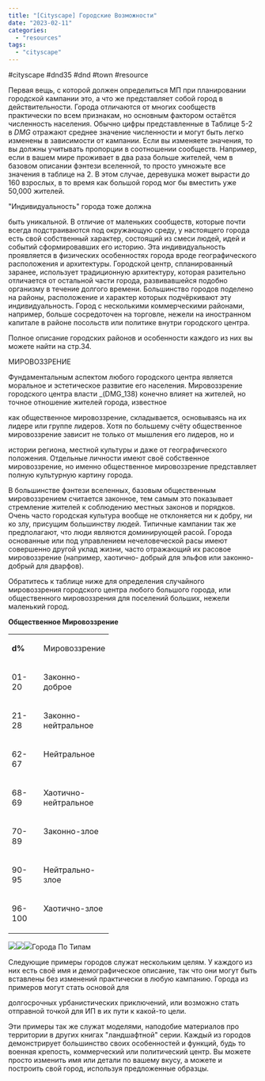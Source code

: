 ```yaml
---
title: "[Cityscape] Городские Возможности"
date: "2023-02-11"
categories: 
  - "resources"
tags: 
  - "cityscape"
---
```


#cityscape #dnd35 #dnd #town #resource

Первая вещь, с которой должен определиться МП при планировании городской кампании это, а что же представляет собой город в действительности. Города отличаются от многих сообществ практически по всем признакам, но основным фактором остаётся численность населения. Обычно цифры представленные в Таблице 5-2 в _DMG_ отражают среднее значение численности и могут быть легко изменены в зависимости от кампании. Если вы изменяете значения, то вы должны учитывать пропорции в соотношении сообществ. Например, если в вашем мире проживает в два раза больше жителей, чем в базовом описании фэнтези вселенной, то просто умножьте все значения в таблице на 2. В этом случае, деревушка может вырасти до 160 взрослых, в то время как большой город мог бы вместить уже 50,000 жителей.

"Индивидуальность" города тоже должна

быть уникальной. В отличие от маленьких сообществ, которые почти всегда подстраиваются под окружающую среду, у настоящего города есть свой собственный характер, состоящий из смеси людей, идей и событий сформировавших его историю. Эта индивидуальность проявляется в физических особенностях города вроде географического расположения и архитектуры. Городской центр, спланированный заранее, использует традиционную архитектуру, которая разительно отличается от остальной части города, развивавшейся подобно организму в течение долгого времени. Большинство городов поделено на районы, расположение и характер которых подчёркивают эту индивидуальность. Город с несколькими коммерческими районами, например, больше сосредоточен на торговле, нежели на иностранном капитале в районе посольств или политике внутри городского центра.

Полное описание городских районов и особенности каждого из них вы можете найти на стр.34.

МИРОВОЗЗРЕНИЕ

Фундаментальным аспектом любого городского центра является моральное и эстетическое развитие его населения. Мировоззрение городского центра власти _(DMG_138) конечно влияет на жителей, но точное отношение жителей города, известное

как общественное мировоззрение, складывается, основываясь на их лидере или группе лидеров. Хотя по большему счёту общественное мировоззрение зависит не только от мышления его лидеров, но и

истории региона, местной культуры и даже от географического положения. Отдельные личности имеют своё собственное мировоззрение, но именно общественное мировоззрение представляет полную культурную картину города.

В большинстве фэнтези вселенных, базовым общественным мировоззрением считается законное, тем самым это показывает стремление жителей к соблюдению местных законов и порядков. Очень часто городская культура вообще не отклоняется ни к добру, ни ко злу, присущим большинству людей. Типичные кампании так же предполагают, что люди являются доминирующей расой. Города основанные или под управлением нечеловеческой расы имеют совершенно другой уклад жизни, часто отражающий их расовое мировоззрение (например, хаотично- добрый для эльфов или законно-добрый для дварфов).

Обратитесь к таблице ниже для определения случайного мировоззрения городского центра любого большого города, или общественного мировоззрения для поселений больших, нежели маленький город.

**Общественное Мировоззрение**

<table style="border-collapse:collapse" border="0"><colgroup><col style="width:64px"><col style="width:133px"></colgroup><tbody valign="top"><tr style="height: 17px"><td style="padding-left: 7px; padding-right: 7px"><p><strong>d%</strong></p></td><td style="padding-left: 7px; padding-right: 7px"><p>Мировоззрение</p></td></tr><tr style="height: 17px"><td style="padding-left: 7px; padding-right: 7px"><p>01-20</p></td><td style="padding-left: 7px; padding-right: 7px"><p>Законно-доброе</p></td></tr><tr style="height: 17px"><td style="padding-left: 7px; padding-right: 7px"><p>21-28</p></td><td style="padding-left: 7px; padding-right: 7px"><p>Законно-нейтральное</p></td></tr><tr style="height: 17px"><td style="padding-left: 7px; padding-right: 7px"><p>62-67</p></td><td style="padding-left: 7px; padding-right: 7px"><p>Нейтральное</p></td></tr><tr style="height: 17px"><td style="padding-left: 7px; padding-right: 7px"><p>68-69</p></td><td style="padding-left: 7px; padding-right: 7px"><p>Хаотично-нейтральное</p></td></tr><tr style="height: 17px"><td style="padding-left: 7px; padding-right: 7px"><p>70-89</p></td><td style="padding-left: 7px; padding-right: 7px"><p>Законно-злое</p></td></tr><tr style="height: 17px"><td style="padding-left: 7px; padding-right: 7px"><p>90-95</p></td><td style="padding-left: 7px; padding-right: 7px"><p>Нейтрально-злое</p></td></tr><tr style="height: 17px"><td style="padding-left: 7px; padding-right: 7px"><p>96-100</p></td><td style="padding-left: 7px; padding-right: 7px"><p>Хаотично-злое</p></td></tr></tbody></table>

![](https://cyborgsandmages.com/wp-content/uploads/2023/02/021123_1439_cityscape1.png)![](https://cyborgsandmages.com/wp-content/uploads/2023/02/021123_1439_cityscape2.png)![](https://cyborgsandmages.com/wp-content/uploads/2023/02/021123_1439_cityscape3.png)Города По Типам

Следующие примеры городов служат нескольким целям. У каждого из них есть своё имя и демографическое описание, так что они могут быть вставлены без изменений практически в любую кампанию. Города из примеров могут стать основой для

долгосрочных урбанистических приключений, или возможно стать отправной точкой для ИП в их пути к какой-то цели.

Эти примеры так же служат моделями, наподобие материалов про территории в других книгах "ландшафтной" серии. Каждый из городов демонстрирует большинство своих особенностей и функций, будь то военная крепость, коммерческий или политический центр. Вы можете просто изменить имя или детали по вашему вкусу, а можете и построить свой город, используя предложенные образцы.
